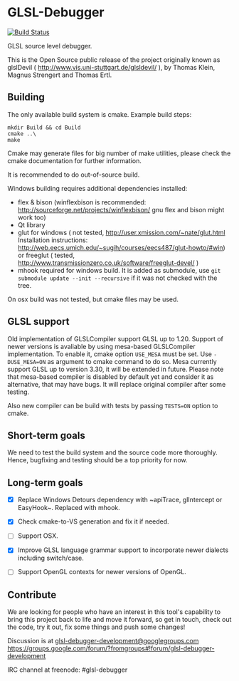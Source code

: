 GLSL-Debugger
=============
[![Build Status](https://travis-ci.org/GLSL-Debugger/GLSL-Debugger.svg?branch=master)](https://travis-ci.org/GLSL-Debugger/GLSL-Debugger)

GLSL source level debugger.

This is the Open Source public release of the project originally known
as glslDevil ( http://www.vis.uni-stuttgart.de/glsldevil/ ), by
Thomas Klein, Magnus Strengert and Thomas Ertl.


Building
------

The only available build system is cmake. Example build steps:

```
mkdir Build && cd Build
cmake ..\
make
```

Cmake may generate files for big number of make utilities, please check the cmake
documentation for further information.

It is recommended to do out-of-source build.

Windows building requires additional dependencies installed:

- flex & bison (winflexbison is recommended: http://sourceforge.net/projects/winflexbison/
  gnu flex and bison might work too)
- Qt library
- glut for windows ( not tested, http://user.xmission.com/~nate/glut.html
	Installation instructions: http://web.eecs.umich.edu/~sugih/courses/eecs487/glut-howto/#win)
  or freeglut ( tested, http://www.transmissionzero.co.uk/software/freeglut-devel/ )
- mhook required for windows build. It is added as submodule, use
  `git submodule update --init --recursive` if it was not checked with the tree.


On osx build was not tested, but cmake files may be used.


GLSL support
----------------

Old implementation of GLSLCompiler support GLSL up to 1.20. Support of newer versions is
avaliable by using mesa-based GLSLCompiler implementation. To enable it, cmake option
`USE_MESA` must be set. Use `-DUSE_MESA=ON` as argument to cmake command to do so.
Mesa currently support GLSL up to version 3.30, it will be extended in future.
Please note that mesa-based compiler is disabled by default yet and consider it as
alternative, that may have bugs. It will replace original compiler after some testing.

Also new compiler can be build with tests by passing `TESTS=ON` option to cmake.


Short-term goals
----------------

We need to test the build system and the source code more thoroughly. Hence, bugfixing and
testing should be a top priority for now.


Long-term goals
---------------

- [x] Replace Windows Detours dependency with ~apiTrace, glIntercept or EasyHook~. Replaced with mhook.
- [x] Check cmake-to-VS generation and fix it if needed.
- [ ] Support OSX.
- [x] Improve GLSL language grammar support to incorporate newer dialects including switch/case.
- [ ] Support OpenGL contexts for newer versions of OpenGL.


Contribute
----------

We are looking for people who have an interest in this tool's capability to bring this project
back to life and move it forward, so get in touch, check out the code, try it out, fix some things
and push some changes!

Discussion is at glsl-debugger-development@googlegroups.com
https://groups.google.com/forum/?fromgroups#!forum/glsl-debugger-development

IRC channel at freenode: #glsl-debugger

